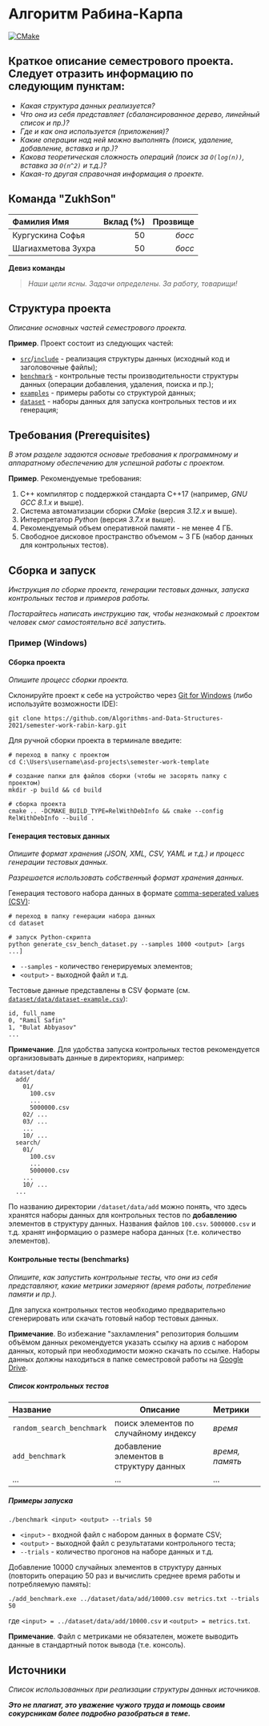 # Алгоритм Рабина-Карпа

[![CMake](https://github.com/Algorithms-and-Data-Structures-2021/semester-work-template/actions/workflows/cmake.yml/badge.svg)](https://github.com/Algorithms-and-Data-Structures-2021/semester-work-template/actions/workflows/cmake.yml)


## Краткое описание семестрового проекта. Следует отразить информацию по следующим пунктам:

- _Какая структура данных реализуется?_
- _Что она из себя представляет (сбалансированное дерево, линейный список и пр.)?_
- _Где и как она используется (приложения)?_
- _Какие операции над ней можно выполнять (поиск, удаление, добавление, вставка и пр.)?_
- _Какова теоретическая сложность операций (поиск за `O(log(n))`, вставка за `O(n^2)` и т.д.)?_
- _Какая-то другая справочная информация о проекте._

## Команда "ZukhSon"

| Фамилия Имя   | Вклад (%) | Прозвище              |
| :---          |   ---:    |  ---:                 |
| Кургускина Софья   | 50        |  _босс_               |
| Шагиахметова Зухра   | 50        |  _босс_ |


**Девиз команды**
> _Наши цели ясны. Задачи определены. За работу, товарищи!_

## Структура проекта

_Описание основных частей семестрового проекта._

**Пример**. Проект состоит из следующих частей:

- [`src`](src)/[`include`](include) - реализация структуры данных (исходный код и заголовочные файлы);
- [`benchmark`](benchmark) - контрольные тесты производительности структуры данных (операции добавления, удаления,
  поиска и пр.);
- [`examples`](examples) - примеры работы со структурой данных;
- [`dataset`](dataset) - наборы данных для запуска контрольных тестов и их генерация;

## Требования (Prerequisites)

_В этом разделе задаются основые требования к программному и аппаратному обеспечению для успешной работы с проектом._

**Пример**. Рекомендуемые требования:

1. С++ компилятор c поддержкой стандарта C++17 (например, _GNU GCC 8.1.x_ и выше).
2. Система автоматизации сборки _CMake_ (версия _3.12.x_ и выше).
3. Интерпретатор _Python_ (версия _3.7.x_ и выше).
4. Рекомендуемый объем оперативной памяти - не менее 4 ГБ.
5. Свободное дисковое пространство объемом ~ 3 ГБ (набор данных для контрольных тестов).

## Сборка и запуск

_Инструкция по сборке проекта, генерации тестовых данных, запуска контрольных тестов и примеров работы._

_Постарайтесь написать инструкцию так, чтобы незнакомый с проектом человек смог самостоятельно всё запустить._

### Пример (Windows)

#### Сборка проекта

_Опишите процесс сборки проекта._

Склонируйте проект к себе на устройство через [Git for Windows](https://gitforwindows.org/) (либо используйте
возможности IDE):

```shell
git clone https://github.com/Algorithms-and-Data-Structures-2021/semester-work-rabin-karp.git
```

Для ручной сборки проекта в терминале введите:

```shell
# переход в папку с проектом
cd C:\Users\username\asd-projects\semester-work-template

# создание папки для файлов сборки (чтобы не засорять папку с проектом) 
mkdir -p build && cd build 

# сборка проекта
cmake .. -DCMAKE_BUILD_TYPE=RelWithDebInfo && cmake --config RelWithDebInfo --build . 
```

#### Генерация тестовых данных

_Опишите формат хранения (JSON, XML, CSV, YAML и т.д.) и процесс генерации тестовых данных._

_Разрешается использовать собственный формат хранения данных._

Генерация тестового набора данных в
формате [comma-seperated values (CSV)](https://en.wikipedia.org/wiki/Comma-separated_values):

```shell
# переход в папку генерации набора данных
cd dataset

# запуск Python-скрипта
python generate_csv_bench_dataset.py --samples 1000 <output> [args ...]
```

- `--samples` - количество генерируемых элементов;
- `<output>` - выходной файл и т.д.

Тестовые данные представлены в CSV формате (см.
[`dataset/data/dataset-example.csv`](dataset/data/dataset-example.csv)):

```csv
id, full_name
0, "Ramil Safin"
1, "Bulat Abbyasov"
...
```

**Примечание**. Для удобства запуска контрольных тестов рекомендуется организовывать данные в директориях, например:

```shell
dataset/data/
  add/
    01/
      100.csv
      ...
      5000000.csv
    02/ ...
    03/ ...
    ...
    10/ ...
  search/
    01/
      100.csv
      ...
      5000000.csv
    ...
    10/ ...
  ...
```

По названию директории `/dataset/data/add` можно понять, что здесь хранятся наборы данных для контрольных тестов по
**добавлению** элементов в структуру данных. Названия файлов `100.csv`. `5000000.csv` и т.д. хранят информацию о размере набора данных (т.е. количество элементов). 

#### Контрольные тесты (benchmarks)

_Опишите, как запустить контрольные тесты, что они из себя представляют, какие метрики замеряют (время работы,
потребление памяти и пр.)._

Для запуска контрольных тестов необходимо предварительно сгенерировать или скачать готовый набор тестовых данных.

**Примечание**. Во избежание "захламления" репозитория большим объёмом данных рекомендуется указать ссылку на архив с
набором данных, который при необходимости можно скачать по ссылке. Наборы данных должны находиться в папке семестровой
работы на [Google Drive](https://drive.google.com/drive/folders/17-qridbMXFnz3E-6UjOj0WD1H0jWtpz3?usp=sharing).

##### Список контрольных тестов

| Название                  | Описание                                | Метрики         |
| :---                      | ---                                     | :---            |
| `random_search_benchmark` | поиск элементов по случайному индексу   | _время_         |
| `add_benchmark`           | добавление элементов в структуру данных | _время, память_ |
| ...                       | ...                                     | ...             |

##### Примеры запуска

```shell
./benchmark <input> <output> --trials 50
```

- `<input>` - входной файл с набором данных в формате CSV;
- `<output>` - выходной файл с результатами контрольного теста;
- `--trials` - количество прогонов на наборе данных и т.д.

Добавление 10000 случайных элементов в структуру данных (повторить операцию 50 раз и вычислить среднее время работы и
потребляемую память):

```
./add_benchmark.exe ../dataset/data/add/10000.csv metrics.txt --trials 50
``` 

где `<input> = ../dataset/data/add/10000.csv` и `<output> = metrics.txt`.

**Примечание**. Файл с метриками не обязателен, можете выводить данные в стандартный поток вывода (т.е. консоль).

## Источники

_Список использованных при реализации структуры данных источников._

_**Это не плагиат, это уважение чужого труда и помощь своим сокурсникам более подробно разобраться в теме.**_
